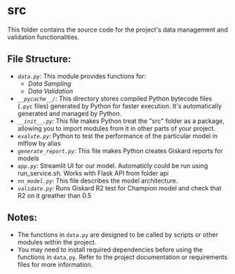 # src

This folder contains the source code for the project's data management and validation functionalities.

## File Structure:

* *`data.py`:* This module provides functions for:
  * *Data Sampling*
  * *Data Validation*
* *`__pycache__/`:*  This directory stores compiled Python bytecode files (`.pyc` files) generated by Python for faster execution.  It's automatically generated and managed by Python.
* *`__init__.py`:*  This file makes Python treat the "src" folder as a package, allowing you to import modules from it in other parts of your project.
* *`evalute.py`:*  Python to test the performance of the particular model in mlflow by alias
* *`generate_report.py`:*  This file makes Python creates Giskard reports for models
* *`app.py`:*  Streamlit UI for our model. Automaticly could be run using run_service.sh. Works with Flask API from folder api
* *`nn_model.py`:*  This file describes the model architecture.
* *`validate.py`:*  Runs Giskard R2 test for Champion model and check that R2 on it greather than 0.5

## Notes:

* The functions in `data.py` are designed to be called by scripts or other modules within the project.
* You may need to install required dependencies before using the functions in `data.py`. Refer to the project documentation or requirements files for more information.
